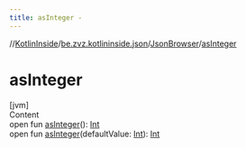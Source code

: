 ```yaml
---
title: asInteger -
---
```

//[KotlinInside](../../index.md)/[be.zvz.kotlininside.json](../index.md)/[JsonBrowser](index.md)/[asInteger](as-integer.md)



# asInteger  
[jvm]  
Content  
open fun [asInteger](as-integer.md)(): [Int](https://kotlinlang.org/api/latest/jvm/stdlib/kotlin/-int/index.html)  
open fun [asInteger](as-integer.md)(defaultValue: [Int](https://kotlinlang.org/api/latest/jvm/stdlib/kotlin/-int/index.html)): [Int](https://kotlinlang.org/api/latest/jvm/stdlib/kotlin/-int/index.html)  



